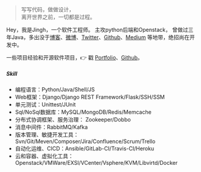 > 写写代码，做做设计，  
> 离开世界之前，一切都是过程。

Hey，我是Jingh，一个软件工程师。 主攻python后端和Openstack， 曾做过三年Java，多出没于[博客](http://blog.jingh.top/)、[微博](weibo.com/207484555)、[Twitter](https://twitter.com/jingh/)、[Github](http://github.com/knitmesh)、[Medium](https://medium.com/@Jingh) 等地带，绝招尚在开发中。


一些项目经验和开源软件项目，👉 戳 [Portfolio](/portfolio)、[Github](http://github.com/knitmesh)。 


##### Skill

- 编程语言：Python/Java/Shell/JS
- Web框架：Django/Django REST Framework/Flask/SSH/SSM
- 单元测试：Unittest/JUnit
- Sql/NoSql数据库：MySQL/MongoDB/Redis/Memcache
- 分布式协调框架、服务治理： Zookeeper/Dobbo
- 消息中间件：RabbitMQ/Kafka
- 版本管理、敏捷开发工具：Svn/Git/Meven/Composer/Jira/Confluence/Scrum/Trello
- 自动化运维、CICD：Ansible/GitLab-CI/Travis-CI/Heroku
- 云和容器、虚拟化工具：Openstack/VMWare/EXSI/VCenter/Vsphere/KVM/Libvirtd/Docker
